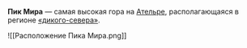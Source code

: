 **Пик Мира** — самая высокая гора на [Ательре](Ательра), располагающаяся в регионе [«дикого-севера»](Ательра##Северо-восток). 

![[Расположение Пика Мира.png]]